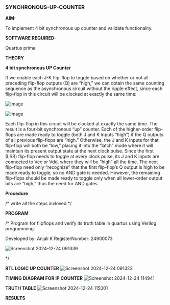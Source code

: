 ### SYNCHRONOUS-UP-COUNTER

**AIM:**

To implement 4 bit synchronous up counter and validate functionality.

**SOFTWARE REQUIRED:**

Quartus prime

**THEORY**

**4 bit synchronous UP Counter**

If we enable each J-K flip-flop to toggle based on whether or not all preceding flip-flop outputs (Q) are “high,” we can obtain the same counting sequence as the asynchronous circuit without the ripple effect, since each flip-flop in this circuit will be clocked at exactly the same time:

![image](https://github.com/naavaneetha/SYNCHRONOUS-UP-COUNTER/assets/154305477/d5db3fa0-e413-404c-b80e-b2f39d82e7e8)


![image](https://github.com/naavaneetha/SYNCHRONOUS-UP-COUNTER/assets/154305477/52cb61eb-d04b-442d-810c-31185a68410b)

Each flip-flop in this circuit will be clocked at exactly the same time.
The result is a four-bit synchronous “up” counter. Each of the higher-order flip-flops are made ready to toggle (both J and K inputs “high”) if the Q outputs of all previous flip-flops are “high.”
Otherwise, the J and K inputs for that flip-flop will both be “low,” placing it into the “latch” mode where it will maintain its present output state at the next clock pulse.
Since the first (LSB) flip-flop needs to toggle at every clock pulse, its J and K inputs are connected to Vcc or Vdd, where they will be “high” all the time.
The next flip-flop need only “recognize” that the first flip-flop’s Q output is high to be made ready to toggle, so no AND gate is needed.
However, the remaining flip-flops should be made ready to toggle only when all lower-order output bits are “high,” thus the need for AND gates.

**Procedure**

/* write all the steps invloved */

**PROGRAM**

/* Program for flipflops and verify its truth table in quartus using Verilog programming. 

Developed by: Anjali K 
RegisterNumber: 24900073

![Screenshot 2024-12-24 091339](https://github.com/user-attachments/assets/3764c146-d9cd-4aaf-812a-ab84fb699e3a)

*/

**RTL LOGIC UP COUNTER**
![Screenshot 2024-12-24 091323](https://github.com/user-attachments/assets/733d4ab6-cd6e-46bd-b4bf-4426c6e1b9be)

**TIMING DIAGRAM FOR IP COUNTER**
![Screenshot 2024-12-24 114941](https://github.com/user-attachments/assets/4ad5df56-d1fd-4545-90a9-cc4bbc4a7a6c)

**TRUTH TABLE**
![Screenshot 2024-12-24 115001](https://github.com/user-attachments/assets/56b65516-daec-4a68-9a13-5479f598d555)

**RESULTS**
